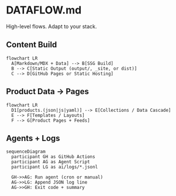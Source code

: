 # DATAFLOW.md

High-level flows. Adapt to your stack.

## Content Build
```mermaid
flowchart LR
  A[Markdown/MDX + Data] --> B[SSG Build]
  B --> C[Static Output (output/, _site, or dist)]
  C --> D[GitHub Pages or Static Hosting]
```

## Product Data → Pages
```mermaid
flowchart LR
  D1[products.(json|js|yaml)] --> E[Collections / Data Cascade]
  E --> F[Templates / Layouts]
  F --> G[Product Pages + Feeds]
```

## Agents + Logs
```mermaid
sequenceDiagram
  participant GH as GitHub Actions
  participant AG as Agent Script
  participant LG as ai/logs/*.jsonl

  GH->>AG: Run agent (cron or manual)
  AG->>LG: Append JSON log line
  AG->>GH: Exit code + summary
```
